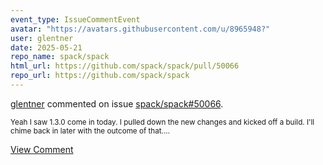 ```yaml
---
event_type: IssueCommentEvent
avatar: "https://avatars.githubusercontent.com/u/8965948?"
user: glentner
date: 2025-05-21
repo_name: spack/spack
html_url: https://github.com/spack/spack/pull/50066
repo_url: https://github.com/spack/spack
---
```


<a href='https://github.com/glentner' target='_blank'>glentner</a> commented on issue <a href='https://github.com/spack/spack/pull/50066' target='_blank'>spack/spack#50066</a>.

<small>Yeah I saw 1.3.0 come in today. I pulled down the new changes and kicked off a build. I'll chime back in later with the outcome of that....</small>

<a href='https://github.com/spack/spack/pull/50066' target='_blank'>View Comment</a>